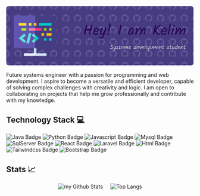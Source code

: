 <img src="bannerKelim2.png" width="800"/> 

Future systems engineer with a passion for programming and web development. I aspire to become a versatile and efficient developer, capable of solving complex challenges with creativity and logic. I am open to collaborating on projects that help me grow professionally and contribute with my knowledge.

## Technology Stack 💻
<div id="badges">
<img src="https://img.shields.io/badge/java-%23ED8B00.svg?style=for-the-badge&logo=openjdk&logoColor=white" alt="Java Badge"/>
 <img src="https://img.shields.io/badge/python-3670A0?style=for-the-badge&logo=python&logoColor=ffdd54" alt="Python Badge"/>
<img src="https://img.shields.io/badge/javascript-%23323330.svg?style=for-the-badge&logo=javascript&logoColor=%23F7DF1E" alt="Javascript Badge"/>
 <img src="https://img.shields.io/badge/mysql-4479A1.svg?style=for-the-badge&logo=mysql&logoColor=white" alt="Mysql Badge"/>
  <img src="https://img.shields.io/badge/Microsoft%20SQL%20Server-CC2927?style=for-the-badge&logo=microsoft%20sql%20server&logoColor=white" alt="SqlServer Badge"/>
  <img src="https://img.shields.io/badge/react-%2320232a.svg?style=for-the-badge&logo=react&logoColor=%2361DAFB" alt="React Badge"/>
  <img src="https://img.shields.io/badge/laravel-%23FF2D20.svg?style=for-the-badge&logo=laravel&logoColor=whit" alt="Laravel Badge"/>
<img src="https://img.shields.io/badge/html5-%23E34F26.svg?style=for-the-badge&logo=html5&logoColor=white" alt="Html Badge"/>
  <img src="https://img.shields.io/badge/tailwindcss-%2338B2AC.svg?style=for-the-badge&logo=tailwind-css&logoColor=white" alt="Tailwindcss Badge"/>
 
  <img src="https://img.shields.io/badge/bootstrap-%238511FA.svg?style=for-the-badge&logo=bootstrap&logoColor=white" alt="Bootstrap Badge"/>
    
</div>

## Stats 📈

<div style="display: flex; justify-content: center; gap: 20px;">
  <img src="https://github-readme-stats.vercel.app/api?username=kelitamau&include_all_commits=true&count_private=true&show_icons=true&line_height=20&title_color=2B5BBD&icon_color=1124BB&text_color=A1A1A1&bg_color=0,000000,130F40&v=2" alt="my Github Stats"/>

  <img src="https://github-readme-stats.vercel.app/api/top-langs/?username=kelitamau&layout=compact&title_color=2B5BBD&text_color=A1A1A1&bg_color=0,000000,130F40" alt="Top Langs"/>
</div>






<!-- ## Skills 🎯
- 🔭 I’m currently working on ...
- 🌱 I’m currently learning ...
- 👯 I’m looking to collaborate on ...
- 🤔 I’m looking for help with ...
- 💬 Ask me about ...
- 📫 How to reach me: ...
- 😄 Pronouns: ...
- ⚡ Fun fact: ... -->

